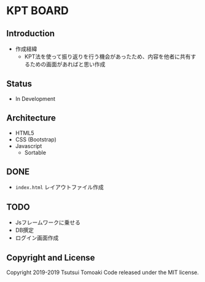 # KPT BOARD

## Introduction

- 作成経緯
  - KPT法を使って振り返りを行う機会があったため、内容を他者に共有するための画面があればと思い作成

## Status

- In Development

## Architecture

- HTML5
- CSS (Bootstrap)
- Javascript
  - Sortable

## DONE

- `index.html` レイアウトファイル作成

## TODO

- Jsフレームワークに乗せる
- DB撰定
- ログイン画面作成

## Copyright and License

Copyright 2019-2019 Tsutsui Tomoaki Code released under the MIT license.

